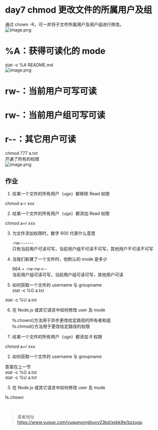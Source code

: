 # day7 chmod 更改文件的所属用户及组
通过 chown -R，可一并将子文件所属用户及用户组进行修改。  
![image.png](https://cdn.nlark.com/yuque/0/2022/png/1572912/1657964705795-631a14cd-8603-4b1a-91d6-f7a0b347e293.png#clientId=uec9bdfe0-54b4-4&from=paste&height=80&id=ub0ce1bf4&name=image.png&originHeight=160&originWidth=524&originalType=binary&ratio=1&rotation=0&showTitle=false&size=28252&status=done&style=none&taskId=u8ace68f7-3b7e-4835-b9cd-205ff91978c&title=&width=262)

# %A：获得可读化的 mode

stat -c %A README.md  
![image.png](https://cdn.nlark.com/yuque/0/2022/png/1572912/1657964855377-11fd3217-5b6a-4ba2-9041-0ad1afdd3a24.png#clientId=uec9bdfe0-54b4-4&from=paste&height=26&id=ua70cd9a1&name=image.png&originHeight=52&originWidth=578&originalType=binary&ratio=1&rotation=0&showTitle=false&size=8792&status=done&style=none&taskId=u4edea3b0-2f97-4123-9d4e-26fdbaccc83&title=&width=289)

# rw-：当前用户可写可读

# rw-：当前用户组可写可读

# r--：其它用户可读

chmod 777 a.txt  
开通了所有的权限  
![image.png](https://cdn.nlark.com/yuque/0/2022/png/1572912/1657965007776-7f4c2b5b-6904-41c1-a055-763287f6e072.png#clientId=uec9bdfe0-54b4-4&from=paste&height=55&id=ucb213425&name=image.png&originHeight=109&originWidth=332&originalType=binary&ratio=1&rotation=0&showTitle=false&size=13134&status=done&style=none&taskId=u4691df2f-14ab-45a8-8684-a7128eb84c4&title=&width=166)

## 作业

1. 给某一个文件的所有用户（ugo）都移除 Read 权限

chmod a-r xxx

2. 给某一个文件的所有用户（ugo）都添加 Read 权限

chmod a+r xxx

3. 为文件添加权限时，数字 600 代表什么意思

   -rw-------  
    只有当前用户可读可写，当前用户组不可读不可写，其他用户不可读不可写

4. 当我们新建了一个文件时，他默认的 mode 是多少

   664 = -rw-rw-r--  
    当前用户组可读可写，当前用户组可读可写，其他用户可读

5. 如何获取一个文件的 username 与 groupname  
   stat -c %G a.txt

stat -c %U a.txt

6. 在 Node.js 或其它语言中如何修改 user 及 mode

   fs.chown()方法用于异步更改给定路径的所有者和组  
    fs.chmod()方法用于更改给定路径的权限

1. 给某一个文件的所有用户（ugo）都添加 R 权限

chmod a+r xxx

2. 如何获取一个文件的 username 与 groupname

答案在上一节  
stat -c %G a.txt  
stat -c %U a.txt

3. 在 Node.js 或其它语言中如何修改 user 及 mode

fs.chown

<br>
  
> 语雀地址 https://www.yuque.com/yuqueyonghuyv23kd/xebk9e/bzxugu